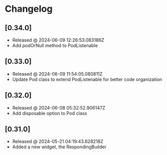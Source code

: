 # Changelog

## [0.34.0]

- Released @ 2024-06-09 12:26:53.083186Z
- Add podOrNull method to PodListenable

## [0.33.0]

- Released @ 2024-06-09 11:54:05.080811Z
- Update Pod class to extend PodListenable for better code organization

## [0.32.0]

- Released @ 2024-06-08 05:32:52.906147Z
- Add disposable option to Pod class

## [0.31.0]

- Released @ 2024-05-21 04:19:43.628218Z
- Added a new widget, the RespondingBuilder
